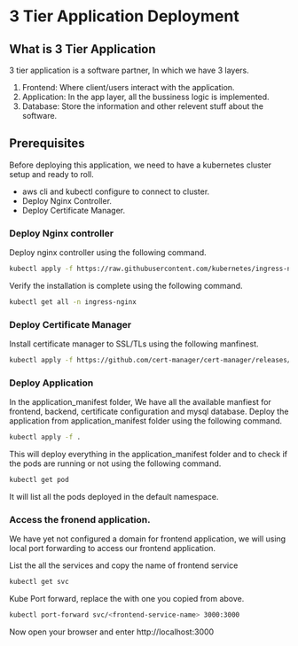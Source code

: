 # 3 Tier Application Deployment

## What is 3 Tier Application

3 tier application is a software partner, In which we have 3 layers. 
1. Frontend: Where client/users interact with the application.
2. Application: In the app layer, all the bussiness logic is implemented.
3. Database: Store the information and other relevent stuff about the software.

## Prerequisites

Before deploying this application, we need to have a kubernetes cluster setup and ready to roll.
- aws cli and kubectl configure to connect to cluster.
- Deploy Nginx Controller.
- Deploy Certificate Manager.

### Deploy Nginx controller

Deploy nginx controller using the following command.

```sh
kubectl apply -f https://raw.githubusercontent.com/kubernetes/ingress-nginx/controller-v1.10.0/deploy/static/provider/cloud/deploy.yaml
```

Verify the installation is complete using the following command.
```sh
kubectl get all -n ingress-nginx
```

### Deploy Certificate Manager

Install certificate manager to SSL/TLs using the following manfinest.

```sh
kubectl apply -f https://github.com/cert-manager/cert-manager/releases/download/v1.14.4/cert-manager.yaml
```


### Deploy Application 

In the application_manifest folder, We have all the available manfiest for frontend, backend, certificate configuration and mysql database. Deploy the application from application_manifest folder using the following command.

```sh
kubectl apply -f .
```

This will deploy everything in the application_manifest folder and to check if the pods are running or not using the following command.

```sh
kubectl get pod
```
It will list all the pods deployed in the default namespace.


### Access the fronend application.

We have yet not configured a domain for frontend application, we will using local port forwarding to access our frontend application.

List the all the services and copy the name of frontend service
```sh
kubectl get svc
```

Kube Port forward, replace the <frontend-service-name> with one you copied from above.

```sh
kubectl port-forward svc/<frontend-service-name> 3000:3000
```

Now open your browser and enter http://localhost:3000 








<!-- ## Create Generic secrets for mysql database
kubectl create secret generic db-secret --from-literal=MYSQL_DATABASE=article --from-literal=MYSQL_USER=user  --from-literal=MYSQL_PASSWORD=password --from-literal=MYSQL_ROOT_PASSWORD=password --dry-run=client -oyaml 


kubectl create secret generic backend-api-secret --from-literal=MYSQL_DB_HOST=mysql-sts-svc --from-literal=MYSQL_DB_USER=user  --from-literal=MYSQL_DB_PASSWORD=password --from-literal=MYSQL_DB_NAME=article --dry-run=client -oyaml 


CREATE TABLE articles (
    id INT AUTO_INCREMENT PRIMARY KEY,
    title VARCHAR(100),
    body TEXT,
    date DATETIME DEFAULT CURRENT_TIMESTAMP
)
 -->
